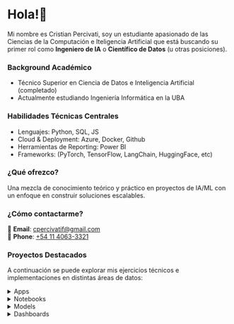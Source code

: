 # Hola!👋 

Mi nombre es Cristian Percivati, soy un estudiante apasionado de las Ciencias de la Computación e Iteligencia Artificial que está buscando su primer rol como **Ingeniero de IA** o **Científico de Datos** (u otras posiciones).

### Background Académico
- Técnico Superior en Ciencia de Datos e Inteligencia Artificial (completado)
- Actualmente estudiando Ingeniería Informática en la UBA

### Habilidades Técnicas Centrales
- Lenguajes: Python, SQL, JS
- Cloud & Deployment: Azure, Docker, Github
- Herramientas de Reporting: Power BI
- Frameworks: (PyTorch, TensorFlow, LangChain, HuggingFace, etc)

### ¿Qué ofrezco?
Una mezcla de conocimiento teórico y práctico en proyectos de IA/ML con un enfoque en construir soluciones escalables.

### ¿Cómo contactarme?  
📧 **Email**: [cpercivatif@gmail.com](mailto:cpercivatif@gmail.com)  
📱 **Phone**: [+54 11 4063-3321](tel:+541140633321)  

### Proyectos Destacados
A continuación se puede explorar mis ejercicios técnicos e implementaciones en distintas áreas de datos:

<details markdown="block">
  <summary>Apps</summary>
  
--- 
  
## Apps

### EstudIA

Esta aplicación ayuda a los estudiantes a entender y progresar en temas académicos. Construida sobre *Langchain*, maneja chains de prompts en base a **recuperación de documentos**, con el contenido almacenado en una base de datos vectorial (*ChromaDB*). Un LLM (*API de GPT*) se encarga de usar esta información recuperada como contexto para presentar respuestas y preguntas más precisas.

La aplicación opera en dos modos:

- Modo conversacional: una forma libre de discusión acerca de la materia.

- Modo evaluación: Un ping-pong de preguntas y respuestas en formato de examen donde un **agente** evalúa la respuesta del usuario, provee feedback y determina el nivel de correcto de la misma.

Basado en la performance del usuario, el sistem trackea las respuestas correctas e incorrectas, ajustando dinámicamente su enfoque en reforzar las áreas débiles del mismo. Adicionalmente, la aplicación puede generar resúmenes de la materia en cuestión.

<div align="center">  
  <a href="https://github.com/CristianPercivati/estudia-app" target="_blank">
    <img src="https://img.shields.io/badge/View_Code-GitHub-181717?style=for-the-badge&logo=github" alt="GitHub">
  </a>  
  <a href="https://www.youtube.com/watch?v=1NdnyeP0FbM" target="_blank">
    <img src="https://img.shields.io/badge/Watch_Demo-YouTube-FF0000?style=for-the-badge&logo=youtube" alt="YouTube">
  </a>  
  <a href="https://docker.com/" target="_blank">
    <img src="https://img.shields.io/badge/Download-🐳_Docker-2496ED?style=for-the-badge&logo=docker" alt="Docker">
  </a>  
</div>


### Bot-to-Bot app

Esta aplicación fue una forma fácil y entretenida de explorar cómo dos modelos avanzados de chatbots de IA (GPT y Deepseek) piensan y se responden el uno al otro, permitiendo ver las diferencias en los **sesgos** de cada uno.

Se comienza lanzando un prompt inicial, entonces ambos chatbots toman turnos para chatear el uno con el otro. A medida que la conversación avanza, y dependiendo del prompt, se podrá observar que cada uno toma enfoques diferentes: GPT normalmente se enfoca más en la privacidad y los derechos individuales, mientras que Deepseek tiende a resaltar la importancia del bienestar social y los valores colectivos.

Para guiar la conversación, el prompt inicial incluye un ejemplo para establecer un tenor de conversación. Ver a ambos bots interactuar nos da una mirada interesante en cómo sus entrenamientos moldearon sus opiniones, y cómo diferentes tipos de IA pueden ver el mismo tema en formas muy diferentes.

- [Ver video 👀](https://youtu.be/z35HhIoJ5gY)
- [Descargar desde Docker 🐳](https://google.com)

### Corrector de fonética

Este fue un proyecto personal que apuntaba a explorar las capacidades de Whisper de OpenAI, un modelo de transcripción del habla que lanzó hace un par de años. El objetivo de la app era identificar las diferencias de pronunciación (solo en inglés).

#### Reentrenamiento del modelo

El **ajuste fino** de Whisper (reentrenamiento a partir de los pesos pre-entrenados en su versión *base*) se realizó usando un dataset de audio público que incluía grabaciones a micrófono abierto y audios ruidosos. Las etiquetas de este dataset (transcripciones) se convirtieron a CMU (un diccionario de fonemas de pronunciación abierto), y estas etiquetas convertidas se brindaron al modelo como variable de salida para el entrenamiento.

#### Functionality
El modelo reentrenado transcribe el audio en representacaiones fonéticas en CMU.
El modelo original de Whisper compara esta salida con la pronunciación real.
El sistema identifica correcta e incorrectamente los fonemas mal pronunciados.

- [Ver video 👀](https://youtu.be/lnRcwrBtzmY)
- [Descargar desde Docker 🐳](https://google.com)


Enlace a video: :movie_camera:

### DQN aplicada a problemas de transporte de pasajeros

Este proyecto demuestra cómo los **entornos simulados** pueden ser creados a partir de datos limitados usando **aumento de datos**, **inferencia casual**, y técnicas de expansión. El objetivo era modelar cómo el **ajuste de precios dinámicos** de las tarifas podría significativamente mejorar las proyecciones de crecimiento al año siguiente.

Una Deep Q-Network (DQN) fue entrenada a través de **aprendizaje por refuerzo**, permitiendo que un agente (representando a la compañía tomando decisiones) aprendiera estrategias de ajuste de precios óptimos de la tarifa basado en el feedback del entorno. El modelo resultante brindó la posibilidad evaluar cómo la cultura de datos puede brindar estimaciones data-driven en cómo decisiones como flexibilizar de forma correcta las tarifas podría mejorar la curva de crecimiento de ingresos.

#### Enfoque Técnico:
- Simulación de Datos: El aumento de datos en datasets escasos permitieron construir un entorno de datos sintéticos robusto.
- Análisis Causal: Se identificaron tomas de decisiones claves a través de técnicas de inferencia de otros datasets relacionados.
- Entrenamiento del Agente: la DQN del agente aprendió adaptativamente a tomar decisiones sobre los precios interactuando con el mercado simulado (entorno).
  
- [Ver video 👀](https://youtu.be/aYyind5eH5w)
- [Descargar desde Docker 🐳](https://google.com)

</details>
<details markdown="block">
  <summary>Notebooks</summary>

--- 

## Notebooks

### Credit card fraud detection
[![image](/assets/img/banner_credit_card.png)](https://www.kaggle.com/code/cristianpercivati/detecci-n-de-fraudes-en-tarjetas-de-cr-dito)

*Tipo de problema*: Clasificación binaria 

El objetivo es encontrar un modelo que, dada la información brindada, sea capaz de predecir si una transacción futura será fraudulenta o no. En este análisis lo que hago es el tratamiento de un típico dataset con un problema de **desbalanceo de datos**, donde el **recall** es la métrica más relevante para evaluar la utilidad del modelo que se utilice. 

Pruebo técnicas de **reducción de dimensionalidad**, y de balanceo de datos como resampling o **SMOTE**. Se utiliza una **regresión logística** como modelo viable.

### IBM attrition analysis
[![image](/assets/img/banner_ibm_attrition.png)](https://www.kaggle.com/code/cristianpercivati/rotaci-n-de-empleados-de-ibm)

*Tipo de problema*: Clasificación binaria 

La idea del trabajo es explicar las causas del attrition y encontrar algún modelo predictivo que permita interceptar futuros casos de attrition (desgaste que provocan el posible renunciamiento de un empleado) para evitar la **rotación excesiva**. En este análisis también se nos presenta un problema de desbalanceo de datos, pero en este caso es menos permisibile los falsos negativos respecto al ejemplo de fraude de tarjetas, por lo cual se necesitaba mantener un balance de estas métricas. 

Se hizo un EDA de las características, y se seleccionó en función de las correlaciones teniendo en cuenta tests de hipótesis como **chi cuadrado** y dándole importancia a la segmentación de los datos, que nos permitió ver mejores correlaciones y elegir las características útiles en función de la variable objetivo.

Para mejorar los resultados, se realizó un **SMOTE** que permitió mejorar los resultados del modelo, en este caso se utilizó **XGBoost** dado que las relaciones son poco lineales.

### Spaceship Titanic Competition
[![image](/assets/img/banner_spaceship_titanic.png)](https://www.kaggle.com/code/cristianpercivati/spaceship-titanic-around-80-precision)

Este fue un trabajo que hice durante la materia de Cs. de Datos en el instituto. Tras un EDA profundo, se logró una buena explicabilidad de la correlación de las variables e **ingeniería de características**. Como modelo, el que mejor resultado dio fue una **red neuronal profunda**, pero para poder explicar los resultados recurrí a un análisis **SHAP**.

*Tipo de problema*: Clasificación binaria 

### Buenos Aires Properati Price Prediction
[![image](/assets/img/banner_properati.png)](https://www.kaggle.com/code/cristianpercivati/buenos-aires-properties-price-prediction)

Este trabajo es uno de mis primeros notebooks, basado en el clásico problema de regresión de los precios de propiedades, pero esta vez utilizando un dataset de Properati para el análisis descriptivo y predictivo
de precios de inmuebles de la Ciudad de Buenos Aires.

*Tipo de problema*: Regresión 

### Twitter dataset NLP analysis
[![image](/assets/img/banner_twitter_analysis.png)](https://www.kaggle.com/code/cristianpercivati/transformers-on-twitter-dataset)

*Tipo de problema*: Análisis de sentimientos / Clasificación multiclase

Se utiliza el **transformer BERT** para la clasificación de twits de un dataset de Twitter de la India.

### Uber NY NLP analysis
[![image](/assets/img/banner_uber.png)](https://www.kaggle.com/code/cristianpercivati/uber-espa-ol-an-lisis-de-sentimientos)

Este fue el análisis exploratorio previo a desarrollar el modelo que genere comentarios simulando ser un pasajero de un viaje. Se hizo un trabajo de preprocesamiento de NLP básico (**lemmatización** y eliminación de **stop words**) y luego se vectorizó el vocabulario con **CountVectorizer**. Esto me permitió realizar una nube de palabras de las palabras más positivas y más negativas realizadas por los pasajeros.

*Tipo de problema*: Análisis de sentimientos / Nube de palabras

### YOLO object detection
[![image](/assets/img/banner_yolo.png)](https://www.kaggle.com/code/cristianpercivati/yolo-demo)

En este ejercicio, lo que se hizo fue utilizar la librería de **YOLOv8** para la detección de objetos en una imagen.

*Tipo de problema*: Detección de objetos en computer vision

### SAM image segmentation
[![image](/assets/img/banner_sam.png)](https://www.kaggle.com/code/cristianpercivati/sam-demo)

En este ejercicio, lo que se hizo fue utilizar la librería de **SAM** para la segmentación de imágenes.

*Tipo de problema*: Segmentación de imágense en computer vision
</details>
<details markdown="block">
<summary>Models</summary>
  
## Modelos y ajuste fino
<table>
  <tr>
    <td style="vertical-align: top; width: 150px;">
      <a href="https://huggingface.co/cpercivati/whisper-cmu-base"><img src="./assets/img/model_1.png" alt="Whisper Model" width="150"/></a>
    </td>
    <td>
      <h3>Whisper fine-tuned for CMU</h3>
      Realicé un <strong>ajuste fino</strong> a la versión base de Whisper de OpenAI. La idea era poder utilizarlo en mi app (compartida más arriba) que permite corregir errores fonéticos en la pronunciación.
    </td>
  </tr>
  <tr>
    <td style="vertical-align: top;">
      <a href="https://huggingface.co/cpercivati/llama3b-finetuned-comentarios-uber"><img src="./assets/img/model_2.png" alt="Llama Model" width="150"/></a>
    </td>
    <td>
      <h3>Llama 3B fine-tuned for Uber dataset</h3>
      El ajuste fino (realizado con <strong>QLoRA</strong>) se utilizó para adaptar la versión de 3B de Llama 3 para que simule ser un pasajero según un dataset de viajes propio que se le brindó. En función de los datos de los viajes, generó comentarios y calificaciones <strong>sintéticas</strong>.
    </td>
  </tr>
  <tr>
    <td style="vertical-align: top;">
      <a href="https://github.com/CristianPercivati/TpIntegradorFinal-App/tree/main/models"><img src="./assets/img/model_3.png" alt="DQN Model" width="150"/></a>
    </td>
    <td>
      <h3>Deep Reinforcement Learning DQN for transport problems</h3>
      Este modelo fue parte de un trabajo práctico integrador para mi tecnicatura. La idea fue usar una DQN utilizando <strong>Deep Reinforcement Learning</strong> que me permitiera desarrollar un conjunto de <strong>datos sintéticos</strong> predictivos que demuestren el efecto que puede tener la <strong>toma de decisiones simulada</strong> sobre la tarifa del servicio y los beneficios de la dinamización de la misma.
    </td>
  </tr>
</table>

</details>
<details markdown="block">  
<summary>Dashboards</summary>

--- 

## Dashboards

### Reporte sobre el mercado de datos

Este dashboard fue un proyecto que realicé durante unas prácticas en el Instituto. En este reporte lo que hice fue analizar la oferta laboral de ai-jobs.net. Luego, usando técnicas de **scrapping**, obtuve las ofertas equivalentes en Linkedin Argentina.

[![PBI - Data Jobs](./assets/img/pbi-1.png)](https://github.com/CristianPercivati/pbi-data-jobs)

### Ejemplo de Data Warehousing

Este fue un ejercicio realizado para una capacitación en Quales. La idea era aplicar **ETL** con **SQL** para transformar archivos csv sueltos en un **Data Warehouse** listo para ser consumido en PBI.

[![PBI - Data Warehousing](./assets/img/pbi-2.png)](https://github.com/CristianPercivati/pbi-quales-tp)

### Ejercicio de PBI

Este es un simple ejercicio que realicé hace algunos años en un curso de Udemy.

[![PBI - RRHH Exercise](./assets/img/pbi-3.png)](https://github.com/CristianPercivati/pbi-exercise-skudon)

</details>

